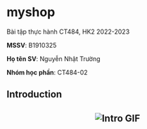 # myshop

Bài tập thực hành CT484, HK2 2022-2023

**MSSV**: B1910325

**Họ tên SV**: Nguyễn Nhật Trường

**Nhóm học phần**: CT484-02

## Introduction

<h2 align="center">
  <img src="/assets/panow_tech.gif" alt="Intro GIF">
</h2> 
